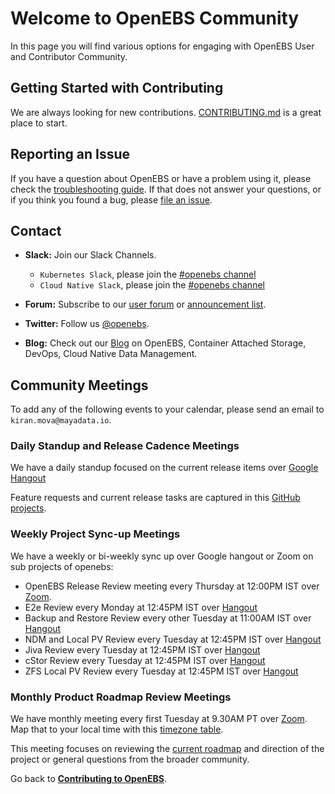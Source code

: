 # Welcome to OpenEBS Community

In this page you will find various options for engaging with OpenEBS User and Contributor Community. 

## Getting Started with Contributing

We are always looking for new contributions. [CONTRIBUTING.md](../CONTRIBUTING.md) is a great place to start.

## Reporting an Issue

If you have a question about OpenEBS or have a problem using it, please check the [troubleshooting guide](https://docs.openebs.io/docs/next/troubleshooting.html).
If that does not answer your questions, or if you think you found a bug, please [file an issue](https://github.com/openebs/openebs/issues).

## Contact

- **Slack:** Join our Slack Channels. 
  - `Kubernetes Slack`, please join the [#openebs channel](https://kubernetes.slack.com/messages/openebs/)
  - `Cloud Native Slack`, please join the [#openebs channel](https://cloud-native.slack.com/messages/openebs/)
  
- **Forum:** Subscribe to our [user forum](https://lists.cncf.io/g/cncf-openebs-users) or [announcement list](https://lists.cncf.io/g/cncf-openebs-announcements).

- **Twitter:** Follow us [@openebs](https://twitter.com/openebs).

- **Blog:** Check out our [Blog](https://openebs.io/blog) on OpenEBS, Container Attached Storage, DevOps, Cloud Native Data Management.

## Community Meetings

To add any of the following events to your calendar, please send an email to `kiran.mova@mayadata.io`.

### Daily Standup and Release Cadence Meetings

We have a daily standup focused on the current release items over [Google Hangout](https://meet.google.com/rui-powc-fgt?hs=122)

Feature requests and current release tasks are captured in this [GitHub projects](https://github.com/orgs/openebs/projects).

### Weekly Project Sync-up Meetings

We have a weekly or bi-weekly sync up over Google hangout or Zoom on sub projects of openebs: 

- OpenEBS Release Review meeting every Thursday at 12:00PM IST over [Zoom](https://zoom.us/j/94026663246). 
- E2e Review every Monday at 12:45PM IST over [Hangout](https://meet.google.com/bme-vjsj-qdp)
- Backup and Restore Review every other Tuesday at 11:00AM IST over [Hangout](https://meet.google.com/xjb-pcxo-wsx)
- NDM and Local PV Review every Tuesday at 12:45PM IST over [Hangout](https://meet.google.com/vid-sfmt-igs)
- Jiva Review every Tuesday at 12:45PM IST over [Hangout](https://meet.google.com/nvu-dhwx-jhb)
- cStor Review every Tuesday at 12:45PM IST over [Hangout](https://meet.google.com/tdk-rqwj-ujp)
- ZFS Local PV Review every Tuesday at 12:45PM IST over [Hangout](https://meet.google.com/yoq-fktt-qqn)

### Monthly Product Roadmap Review Meetings

We have monthly meeting every first Tuesday at 9.30AM PT over [Zoom](https://zoom.us/j/93142650382). Map that to your local time with this [timezone table](http://www.thetimezoneconverter.com/?t=09:30&tz=PT%20%28Pacific%20Time%29).

This meeting focuses on reviewing the [current roadmap](https://github.com/openebs/openebs/blob/master/ROADMAP.md) and direction of the project or general questions from the broader community. 



Go back to [**Contributing to OpenEBS**](../CONTRIBUTING.md).
